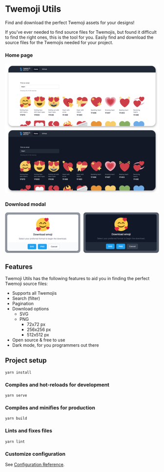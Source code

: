 # Twemoji Utils

Find and download the perfect Twemoji assets for your designs!

If you've ever needed to find source files for Twemojis, but found it difficult to find the right ones, this is the tool for you. Easily find and download the source files for the Twemojis needed for your project.

### Home page
![Project showcase](readme-demonstration.png)

### Download modal
![Project showcase](readme-modal.png)

## Features

Twemoji Utils has the following features to aid you in finding the perfect Twemoji source files:

- Supports all Twemojis
- Search (filter)
- Pagination
- Download options
  - SVG
  - PNG
    - 72x72 px
    - 256x256 px
    - 512x512 px
- Open source & free to use
- Dark mode, for you programmers out there


## Project setup
```
yarn install
```

### Compiles and hot-reloads for development
```
yarn serve
```

### Compiles and minifies for production
```
yarn build
```

### Lints and fixes files
```
yarn lint
```

### Customize configuration
See [Configuration Reference](https://cli.vuejs.org/config/).
